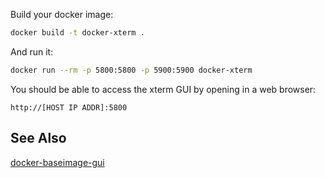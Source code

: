 Build your docker image:

```sh
docker build -t docker-xterm .
```

And run it:

```sh
docker run --rm -p 5800:5800 -p 5900:5900 docker-xterm
```

You should be able to access the xterm GUI by opening in a web browser:

```
http://[HOST IP ADDR]:5800
```

## See Also

[docker-baseimage-gui](https://github.com/jlesage/docker-baseimage-gui)
